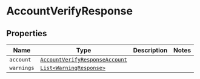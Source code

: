 

# AccountVerifyResponse



## Properties

Name | Type | Description | Notes
------------ | ------------- | ------------- | -------------
| `account` | [```AccountVerifyResponseAccount```](AccountVerifyResponseAccount.md) |    |  |
| `warnings` | [```List<WarningResponse>```](WarningResponse.md) |    |  |



